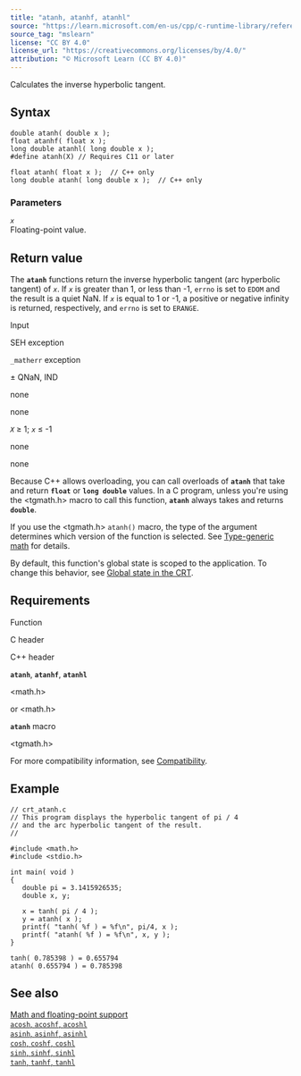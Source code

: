 ```yaml
---
title: "atanh, atanhf, atanhl"
source: "https://learn.microsoft.com/en-us/cpp/c-runtime-library/reference/atanh-atanhf-atanhl?view=msvc-170"
source_tag: "mslearn"
license: "CC BY 4.0"
license_url: "https://creativecommons.org/licenses/by/4.0/"
attribution: "© Microsoft Learn (CC BY 4.0)"
---
```

Calculates the inverse hyperbolic tangent.

## Syntax

```
double atanh( double x );
float atanhf( float x );
long double atanhl( long double x );
#define atanh(X) // Requires C11 or later

float atanh( float x );  // C++ only
long double atanh( long double x );  // C++ only
```

### Parameters

_`x`_  
Floating-point value.

## Return value

The **`atanh`** functions return the inverse hyperbolic tangent (arc hyperbolic tangent) of _`x`_. If _`x`_ is greater than 1, or less than -1, `errno` is set to `EDOM` and the result is a quiet NaN. If _`x`_ is equal to 1 or -1, a positive or negative infinity is returned, respectively, and `errno` is set to `ERANGE`.

Input

SEH exception

`_matherr` exception

± QNaN, IND

none

none

_`X`_ ≥ 1; _`x`_ ≤ -1

none

none

Because C++ allows overloading, you can call overloads of **`atanh`** that take and return **`float`** or **`long double`** values. In a C program, unless you're using the <tgmath.h> macro to call this function, **`atanh`** always takes and returns **`double`**.

If you use the <tgmath.h> `atanh()` macro, the type of the argument determines which version of the function is selected. See [Type-generic math](https://learn.microsoft.com/en-us/cpp/c-runtime-library/tgmath?view=msvc-170) for details.

By default, this function's global state is scoped to the application. To change this behavior, see [Global state in the CRT](https://learn.microsoft.com/en-us/cpp/c-runtime-library/global-state?view=msvc-170).

## Requirements

Function

C header

C++ header

**`atanh`**, **`atanhf`**, **`atanhl`**

<math.h>

<cmath> or <math.h>

**`atanh`** macro

<tgmath.h>

For more compatibility information, see [Compatibility](https://learn.microsoft.com/en-us/cpp/c-runtime-library/compatibility?view=msvc-170).

## Example

```
// crt_atanh.c
// This program displays the hyperbolic tangent of pi / 4
// and the arc hyperbolic tangent of the result.
//

#include <math.h>
#include <stdio.h>

int main( void )
{
   double pi = 3.1415926535;
   double x, y;

   x = tanh( pi / 4 );
   y = atanh( x );
   printf( "tanh( %f ) = %f\n", pi/4, x );
   printf( "atanh( %f ) = %f\n", x, y );
}
```

```
tanh( 0.785398 ) = 0.655794
atanh( 0.655794 ) = 0.785398
```

## See also

[Math and floating-point support](https://learn.microsoft.com/en-us/cpp/c-runtime-library/floating-point-support?view=msvc-170)  
[`acosh`, `acoshf`, `acoshl`](https://learn.microsoft.com/en-us/cpp/c-runtime-library/reference/acosh-acoshf-acoshl?view=msvc-170)  
[`asinh`, `asinhf`, `asinhl`](https://learn.microsoft.com/en-us/cpp/c-runtime-library/reference/asinh-asinhf-asinhl?view=msvc-170)  
[`cosh`, `coshf`, `coshl`](https://learn.microsoft.com/en-us/cpp/c-runtime-library/reference/cosh-coshf-coshl?view=msvc-170)  
[`sinh`, `sinhf`, `sinhl`](https://learn.microsoft.com/en-us/cpp/c-runtime-library/reference/sinh-sinhf-sinhl?view=msvc-170)  
[`tanh`, `tanhf`, `tanhl`](https://learn.microsoft.com/en-us/cpp/c-runtime-library/reference/tanh-tanhf-tanhl?view=msvc-170)